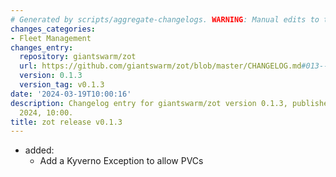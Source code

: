```yaml
---
# Generated by scripts/aggregate-changelogs. WARNING: Manual edits to this files will be overwritten.
changes_categories:
- Fleet Management
changes_entry:
  repository: giantswarm/zot
  url: https://github.com/giantswarm/zot/blob/master/CHANGELOG.md#013---2024-03-19
  version: 0.1.3
  version_tag: v0.1.3
date: '2024-03-19T10:00:16'
description: Changelog entry for giantswarm/zot version 0.1.3, published on 19 March
  2024, 10:00.
title: zot release v0.1.3
---
```


- added:
  - Add a Kyverno Exception to allow PVCs

